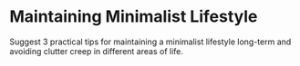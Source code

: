# Maintaining Minimalist Lifestyle

Suggest 3 practical tips for maintaining a minimalist lifestyle long-term and avoiding clutter creep in different areas of life.
